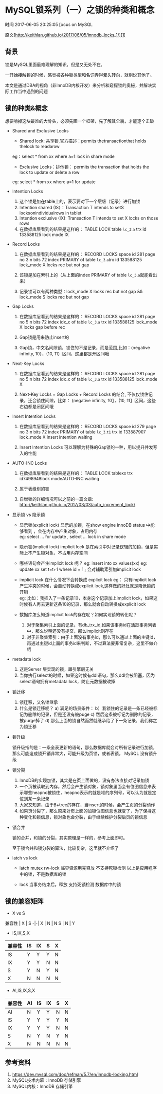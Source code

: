 # MySQL锁系列（一）之锁的种类和概念

 时间 2017-06-05 20:25:05  [ocus on MySQL

原文[http://keithlan.github.io/2017/06/05/innodb_locks_1/][1]



## 背景

锁是MySQL里面最难理解的知识，但是又无处不在。

一开始接触锁的时候，感觉被各种锁类型和名词弄得晕头转向，就别说其他了。

本文是通过DBA的视角（非InnoDB内核开发）来分析和窥探锁的奥秘，并解决实际工作当中遇到的问题

## 锁的种类&概念

想要啃掉这块最难的大骨头，必须先画一个框架，先了解其全貌，才能逐个击破

* Shared and Exclusive Locks


    * Shared lock: 共享锁,官方描述：permits thetransactionthat holds thelock to readarow
    
    eg：select * from xx where a=1 lock in share mode
    
    * Exclusive Locks：排他锁： permits the transaction that holds the lock to update or delete a row
    
    eg: select * from xx where a=1 for update
    

* Intention Locks


    1. 这个锁是加在table上的，表示要对下一个层级（记录）进行加锁  
    2. Intention shared (IS）：Transaction T intends to setS locksonindividualrows in tablet
    3. Intention exclusive (IX):  Transaction T intends to set X locks on those rows  
    4. 在数据库层看到的结果是这样的：
        TABLE LOCK table `lc_3`.`a` trx id 133588125 lock mode IX
    

* Record Locks


    1. 在数据库层看到的结果是这样的：
        RECORD LOCKS space id 281 page no 3 n bits 72 index PRIMARY of table `lc_3`.`a`trx id 133588125 lock_mode X locks rec but not gap
    
    2. 该锁是加在索引上的（从上面的index PRIMARY of table `lc_3`.`a`就能看出来）
    
    3. 记录锁可以有两种类型：lock_mode X locks rec but not gap  && lock_mode S locks rec but not gap
    

* Gap Locks


    1. 在数据库层看到的结果是这样的：
        RECORD LOCKS space id 281 page no 5 n bits 72 index idx_c of table `lc_3`.`a` trx id 133588125 lock_mode X locks gap before rec  
    
    2. Gap锁是用来防止insert的  
    
    3. Gap锁，中文名间隙锁，锁住的不是记录，而是范围,比如：(negative infinity, 10），(10, 11）区间，这里都是开区间哦
    

* Next-Key Locks


    1. 在数据库层看到的结果是这样的：
        RECORD LOCKS space id 281 page no 5 n bits 72 index idx_c of table `lc_3`.`a` trx id 133588125 lock_mode X
    
    2. Next-Key Locks = Gap Locks + Record Locks 的结合, 不仅仅锁住记录，还会锁住间隙，比如： (negative infinity, 10】，(10, 11】区间，这些右边都是闭区间哦
    

* Insert Intention Locks


    1. 在数据库层看到的结果是这样的：
        RECORD LOCKS space id 279 page no 3 n bits 72 index PRIMARY of table `lc_3`.`t1` trx id 133587907 lock_mode X insert intention waiting
    
    2. Insert Intention Locks 可以理解为特殊的Gap锁的一种，用以提升并发写入的性能
    

* AUTO-INC Locks


    1. 在数据库层看到的结果是这样的：
        TABLE LOCK tablexx trx id7498948lock modeAUTO-INC waiting
    
    2. 属于表级别的锁  
    
    3. 自增锁的详细情况可以之前的一篇文章:
        http://keithlan.github.io/2017/03/03/auto_increment_lock/
    

* 显示锁 vs 隐示锁


    * 显示锁(explicit lock)
        显示的加锁，在show engine innoDB status 中能够看到  ，会在内存中产生对象，占用内存  
        eg: select ... for update , select ... lock in share mode   
    
    * 隐示锁(implicit lock)
        implicit lock 是在索引中对记录逻辑的加锁，但是实际上不产生锁对象，不占用内存空间  
        
    * 哪些语句会产生implicit lock 呢？
       eg: insert into xx values(xx) 
       eg: update xx set t=t+1 where id = 1 ; 会对辅助索引加implicit lock  
    
    * implicit lock 在什么情况下会转换成 explicit lock
      eg： 只有implicit lock 产生冲突的时候，会自动转换成explicit lock,这样做的好处就是降低锁的开销    
      eg: 比如：我插入了一条记录10，本身这个记录加上implicit lock，如果这时候有人再去更新这条10的记录，那么就会自动转换成explicit lock
    
    * 数据库怎么知道implicit lock的存在呢？如何实现锁的转化呢？
      1. 对于聚集索引上面的记录，有db_trx_id,如果该事务id在活跃事务列表中，那么说明还没有提交，那么implicit则存在  
      2. 对于非聚集索引：由于上面没有事务id，那么可以通过上面的主键id，再通过主键id上面的事务id来判断，不过算法要非常复杂，这里不做介绍
    

* metadata lock


    1. 这是Server 层实现的锁，跟引擎层无关  
    2. 当你执行select的时候，如果这时候有ddl语句，那么ddl会被阻塞，因为select语句拥有metadata lock，防止元数据被改掉
    

* 锁迁移


    1. 锁迁移，又名锁继承  
    2. 什么是锁迁移呢？
     a) 满足的场景条件：
     b）我锁住的记录是一条已经被标记为删除的记录，但是还没有被puge 
     c) 然后这条被标记为删除的记录，被purge掉了 
     d) 那么上面的锁自然而然就继承给了下一条记录，我们称之为锁迁移
    

* 锁升级


    锁升级指的是：一条全表更新的语句，那么数据库就会对所有记录进行加锁，那么可能造成锁开销非常大，可能升级为页锁，或者表锁。
    MySQL 没有锁升级
    

* 锁分裂


    1. InnoDB的实现加锁，其实是在页上面做的，没有办法直接对记录加锁  
    2. 一个页被读取到内存，然后会产生锁对象，锁对象里面会有位图信息来表示哪些heapno被锁住，heapno表示的就是堆的序列号，可以认为就是定位到某一条记录  
    3. 大家又知道，由于B+tree的存在，当insert的时候，会产生页的分裂动作  
    4. 如果页分裂了，那么原来对页上面的加锁位图信息也就变了，为了保持这种变化和锁信息，锁对象也会分裂，由于继续维护分裂后页的锁信息
    

* 锁合并


    锁的合并，和锁的分裂，其实原理是一样的，参考上面即可。  
    
    至于锁合并和锁分裂的算法，比较复杂，这里就不介绍了
    

* latch vs lock


    * latch
      mutex
      rw-lock
      临界资源用完释放
      不支持死锁检测
      以上是应用程序中的锁，不是数据库的锁
    
    * lock
      当事务结束后，释放
      支持死锁检测
      数据库中的锁
    

## 锁的兼容矩阵

* X vs S

兼容性 | X | S
-|-|
 X | N | N 
 S | N | Y 

* IS,IX,S,X

兼容性 | IS | IX | S | X 
-|-|-|-|-
IS | Y | Y | Y | N
 IX | Y | Y | N | N 
 S | Y | N | Y | N 
 X | N | N | N | N 

* AI,IS,IX,S,X

兼容性 | AI | IS | IX | S | X 
-|-|-|-|-|-
AI | N | Y | Y  | N  | N 
IS | Y | Y | Y  | Y  | N 
IX | Y | Y | Y  | N  | N 
S | N | Y | N  | Y  | N 
X | N | N | N  | N  | N 

## 参考资料

1. https://dev.mysql.com/doc/refman/5.7/en/innodb-locking.html
2. MySQL技术内幕：InnoDB 存储引擎
3. MySQL内核：InnoDB 存储引擎


[1]: http://keithlan.github.io/2017/06/05/innodb_locks_1/
